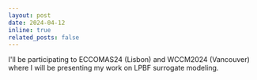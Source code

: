 ```yaml
---
layout: post
date: 2024-04-12
inline: true
related_posts: false
---
```

I'll be participating to ECCOMAS24 (Lisbon) and WCCM2024 (Vancouver) where I will be presenting my work on LPBF surrogate modeling.
